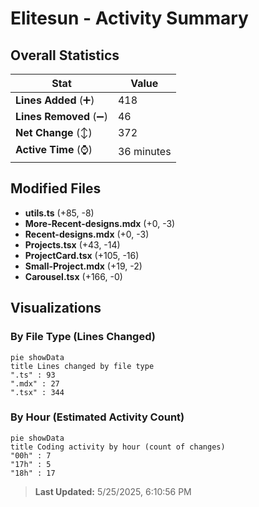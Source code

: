 # Elitesun - Activity Summary 

## Overall Statistics

| Stat                   | Value                                                             |
| ---------------------- | ----------------------------------------------------------------- |
| **Lines Added** (➕)   | 418                                          |
| **Lines Removed** (➖) | 46                                        |
| **Net Change** (↕)    | 372                |
| **Active Time** (⌚)   | 36 minutes |


## Modified Files
- **utils.ts** (+85, -8)
- **More-Recent-designs.mdx** (+0, -3)
- **Recent-designs.mdx** (+0, -3)
- **Projects.tsx** (+43, -14)
- **ProjectCard.tsx** (+105, -16)
- **Small-Project.mdx** (+19, -2)
- **Carousel.tsx** (+166, -0)

## Visualizations

### By File Type (Lines Changed)

```mermaid
pie showData
title Lines changed by file type
".ts" : 93
".mdx" : 27
".tsx" : 344
```

### By Hour (Estimated Activity Count)

```mermaid
pie showData
title Coding activity by hour (count of changes)
"00h" : 7
"17h" : 5
"18h" : 17
```


> **Last Updated:** 5/25/2025, 6:10:56 PM